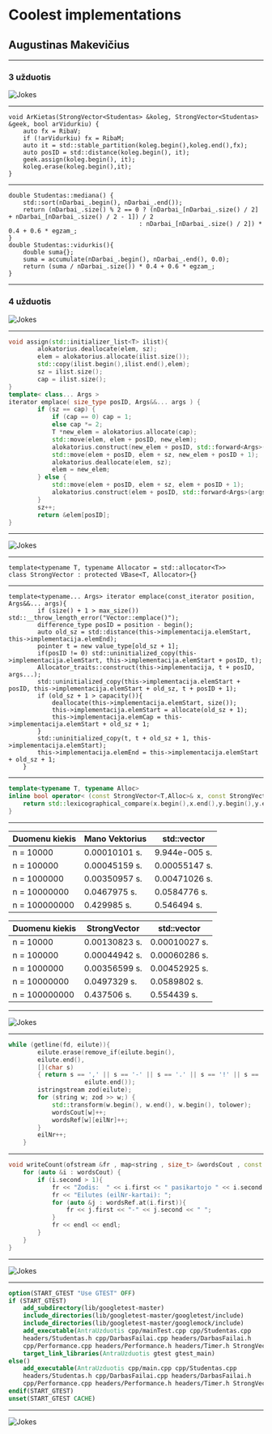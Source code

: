 
# Coolest implementations
## Augustinas Makevičius

--- 

### 3 užduotis

![Jokes](c++-c-class.jpg)

---
```c++11
void ArKietas(StrongVector<Studentas> &koleg, StrongVector<Studentas> &geek, bool arVidurkiu) {
    auto fx = RibaV;
    if (!arVidurkiu) fx = RibaM;
    auto it = std::stable_partition(koleg.begin(),koleg.end(),fx);
    auto posID = std::distance(koleg.begin(), it);
    geek.assign(koleg.begin(), it);
    koleg.erase(koleg.begin(),it);
}
```
---
```c++11
double Studentas::mediana() {
    std::sort(nDarbai_.begin(), nDarbai_.end());
    return (nDarbai_.size() % 2 == 0 ? (nDarbai_[nDarbai_.size() / 2] + nDarbai_[nDarbai_.size() / 2 - 1]) / 2
                                    : nDarbai_[nDarbai_.size() / 2]) * 0.4 + 0.6 * egzam_;
}
double Studentas::vidurkis(){
    double suma{};
    suma = accumulate(nDarbai_.begin(), nDarbai_.end(), 0.0);
    return (suma / nDarbai_.size()) * 0.4 + 0.6 * egzam_;
}
```
---

### 4 užduotis
![Jokes](image61.png)

---
```c++
void assign(std::initializer_list<T> ilist){
        alokatorius.deallocate(elem, sz);
        elem = alokatorius.allocate(ilist.size());
        std::copy(ilist.begin(),ilist.end(),elem);
        sz = ilist.size();
        cap = ilist.size();
}
template< class... Args > 
iterator emplace( size_type posID, Args&&... args ) {
        if (sz == cap) {
            if (cap == 0) cap = 1;
            else cap *= 2;
            T *new_elem = alokatorius.allocate(cap);
            std::move(elem, elem + posID, new_elem);
            alokatorius.construct(new_elem + posID, std::forward<Args>(args)...);
            std::move(elem + posID, elem + sz, new_elem + posID + 1);
            alokatorius.deallocate(elem, sz);
            elem = new_elem;
        } else {
            std::move(elem + posID, elem + sz, elem + posID + 1);
            alokatorius.construct(elem + posID, std::forward<Args>(args)...);
        }
        sz++;
        return &elem[posID];
}
```

---

![Jokes](image4.png)

---
```c++11
template<typename T, typename Allocator = std::allocator<T>>
class StrongVector : protected VBase<T, Allocator>{}
```
---
```c++11
template<typename... Args> iterator emplace(const_iterator position, Args&&... args){
        if (size() + 1 > max_size()) std::__throw_length_error("Vector::emplace()");
        difference_type posID = position - begin();
        auto old_sz = std::distance(this->implementacija.elemStart, this->implementacija.elemEnd);
        pointer t = new value_type[old_sz + 1];
        if(posID != 0) std::uninitialized_copy(this->implementacija.elemStart, this->implementacija.elemStart + posID, t);
        Allocator_traits::construct(this->implementacija, t + posID, args...);
        std::uninitialized_copy(this->implementacija.elemStart + posID, this->implementacija.elemStart + old_sz, t + posID + 1);
        if (old_sz + 1 > capacity()){
            deallocate(this->implementacija.elemStart, size());
            this->implementacija.elemStart = allocate(old_sz + 1);
            this->implementacija.elemCap = this->implementacija.elemStart + old_sz + 1;
        }
        std::uninitialized_copy(t, t + old_sz + 1, this->implementacija.elemStart);
        this->implementacija.elemEnd = this->implementacija.elemStart + old_sz + 1;
    }
```
---
```c++
template<typename T, typename Alloc>
inline bool operator< (const StrongVector<T,Alloc>& x, const StrongVector<T,Alloc>& y){
    return std::lexicographical_compare(x.begin(),x.end(),y.begin(),y.end());
}

```
---
|Duomenu kiekis                    |Mano Vektorius   |std::vector     |
|----------------------------------|-----------------|----------------|
| n = 10000 | 0.00010101 s. | 9.944e-005 s. |
| n = 100000 | 0.00045159 s. | 0.00055147 s. |
| n = 1000000 | 0.00350957 s. | 0.00471026 s. |
| n = 10000000 | 0.0467975 s. | 0.0584776 s. |
| n = 100000000 | 0.429985 s. | 0.546494 s. |

|Duomenu kiekis                    |StrongVector     |std::vector     |
|----------------------------------|-----------------|----------------|
| n = 10000 | 0.00130823 s. | 0.00010027 s. |
| n = 100000 | 0.00044942 s. | 0.00060286 s. |
| n = 1000000 | 0.00356599 s. | 0.00452925 s. |
| n = 10000000 | 0.0497329 s. | 0.0589802 s. |
| n = 100000000 | 0.437506 s. | 0.554439 s. |

---

![Jokes](map.jpg)

---

```c++
while (getline(fd, eilute)){
        eilute.erase(remove_if(eilute.begin(), 
        eilute.end(),
        [](char s) 
        { return s == ',' || s == '-' || s == '.' || s == '!' || s == '?' || s == '(' || s == ')' || s == '„' || s == '“';}),
                     eilute.end());
        istringstream zod(eilute);
        for (string w; zod >> w;) {
            std::transform(w.begin(), w.end(), w.begin(), tolower);
            wordsCout[w]++;
            wordsRef[w][eilNr]++;
        }
        eilNr++;
    }
```
---
```c++
void writeCount(ofstream &fr , map<string , size_t> &wordsCout , const map<string , map<size_t , size_t>> &wordsRef) {
    for (auto &i : wordsCout) {
        if (i.second > 1){
            fr << "Zodis:  " << i.first << " pasikartojo " << i.second << " kartus." << endl;
            fr << "Eilutes (eilNr-kartai): ";
            for (auto &j : wordsRef.at(i.first)){
                fr << j.first << "-" << j.second << " ";
            }
            fr << endl << endl;
        }
    }
}
```
---

![Jokes](cmake.jpg)

--- 
```cmake
option(START_GTEST "Use GTEST" OFF)
if (START_GTEST)
    add_subdirectory(lib/googletest-master)
    include_directories(lib/googletest-master/googletest/include)
    include_directories(lib/googletest-master/googlemock/include)
    add_executable(AntraUzduotis cpp/mainTest.cpp cpp/Studentas.cpp 
    headers/Studentas.h cpp/DarbasFailai.cpp headers/DarbasFailai.h 
    cpp/Performance.cpp headers/Performance.h headers/Timer.h StrongVector.h)
    target_link_libraries(AntraUzduotis gtest gtest_main)
else()
    add_executable(AntraUzduotis cpp/main.cpp cpp/Studentas.cpp 
    headers/Studentas.h cpp/DarbasFailai.cpp headers/DarbasFailai.h 
    cpp/Performance.cpp headers/Performance.h headers/Timer.h StrongVector.h)
endif(START_GTEST)
unset(START_GTEST CACHE)
```
---

![Jokes](segs.jpg)
```
